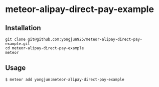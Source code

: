 # meteor-alipay-direct-pay-example

## Installation

```shell
git clone git@github.com:yongjun925/meteor-alipay-direct-pay-example.git
cd meteor-alipay-direct-pay-example
meteor
```

## Usage
```
$ meteor add yongjun:meteor-alipay-direct-pay-example
```